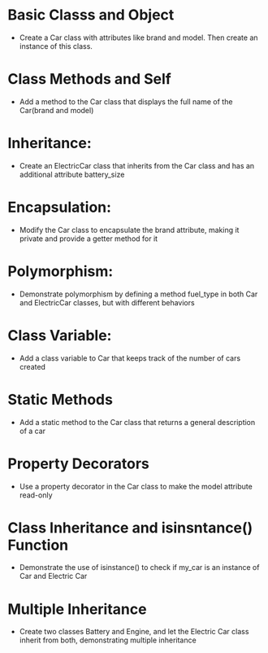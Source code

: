 # Basic Classs and Object 
- Create a Car class with attributes like brand and model. Then create an instance of this class.


# Class Methods and Self
- Add a method to the Car class that displays the full name of the Car(brand and model)

# Inheritance:
- Create an ElectricCar class that inherits from the Car class and has an additional attribute battery_size

# Encapsulation:
- Modify the Car class to encapsulate the brand attribute, making it private and provide a getter method for it

# Polymorphism:
-  Demonstrate polymorphism by defining a method fuel_type in both Car and ElectricCar classes, but with different behaviors

# Class Variable:
- Add a class variable to Car that keeps track of the number of cars created

# Static Methods
- Add a static method to the Car class that returns a general description of a car

# Property Decorators
- Use a property decorator in the Car class to make the model attribute read-only

# Class Inheritance and isinsntance() Function
- Demonstrate the use of isinstance() to check if my_car is an instance of Car and Electric Car


# Multiple Inheritance
- Create two classes Battery and Engine, and let the Electric Car class inherit from both, demonstrating multiple inheritance


